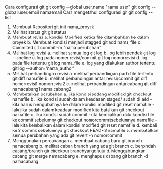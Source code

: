 Cara configurasi git
	git config --global user.name "nama user"
	git config --global user.email namaemail
Cara mengetahui configurasi git
	git config --list

1. Membuat Repositori
	git init nama_proyek
2. Melihat status git 
	git status
3. Membuat revisi
	a. kondisi Modified ketika file ditambahkan ke dalam proyek
	b. Membuat kondisi menjadi stagged
		git add nama_file
	c. Commited 
		git commit -m "nama perubahan"
4. Melihat log revisi
	a. melihat semua log
		git log
	b. log lebih pendek
		git log --oneline
	c. log pada nomer revisi/commit
		git log nomorrevisi
	d. log pada file tertentu
		git log nama_file
	e. log yang dilakukan author tertentu
		git log --author='nama_author'
5. Melihat perbandingan revisi
	a. melihat perbandingan pada file tertentu
		git diff namafile
	b. melihat perbandingan antar revisi/commit
		git diff nomerrevisi1 nomorrevisi2
	c. melihat perbandingan antar cabang
		git diff namacabang1 nama cabang2
6. Membatalkan perubahan 
	a. jika kondisi sedang modified
		git checkout namafile
	b. jika kondisi sudah dalam keadaaan staged/ sudah di add
		- kita harus mengubahnya ke dalam kondisi modified
			git reset namafile
		-lalu jika sudah dalam keadaan modified kita batalkan
			git checkout namafile
	c. jika kondisi sudah commit
		-kita kembalikan dulu kondisi file ke commit sebelumny
			git checkout nomorcommitsebelumnya namafile
		-lalu kita kembalikan dalam kondisi modified
			git reset namafile
	d. kembali ke 3 commit sebelumnya
		git checkout HEAD~3 namafile
	e. membatalkan semua perubahan yang ada
		git revert -n nomorcommit
7. Menggunakan percabangan
	a. membuat cabang baru
		git branch namacabang
	b. melihat caban branch yang ada
		git branch
	c. berpindah cabang/branch
		git checkout branchyangdituju
	d. Menggabungkan cabang
		git merge namacabang
	e. menghapus cabang 
		git branch -d namacabang
